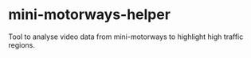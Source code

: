 # mini-motorways-helper
Tool to analyse video data from mini-motorways to highlight high traffic regions.
